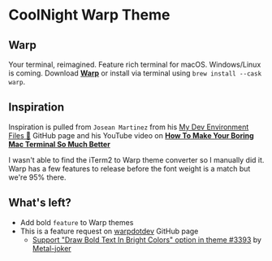 # CoolNight Warp Theme

## Warp
Your terminal, reimagined. Feature rich terminal for macOS. Windows/Linux is coming. Download **[Warp](https://www.warp.dev/)** or install via terminal using `brew install --cask warp`.

## Inspiration
Inspiration is pulled from `Josean Martinez` from his [My Dev Environment Files 🚀](https://github.com/josean-dev/dev-environment-files) GitHub page and his YouTube video on **[How To Make Your Boring Mac Terminal So Much Better](https://www.youtube.com/watch?v=CF1tMjvHDRA&ab_channel=JoseanMartinez)**

I wasn't able to find the iTerm2 to Warp theme converter so I manually did it. Warp has a few features to release before the font weight is a match but we're 95% there.

## What's left?
- Add bold `feature` to Warp themes
- This is a feature request on [warpdotdev](https://github.com/warpdotdev) GitHub page
    - [Support "Draw Bold Text In Bright Colors" option in theme #3393](https://github.com/warpdotdev/Warp/issues/3393) by [Metal-joker](https://github.com/Metal-joker)

